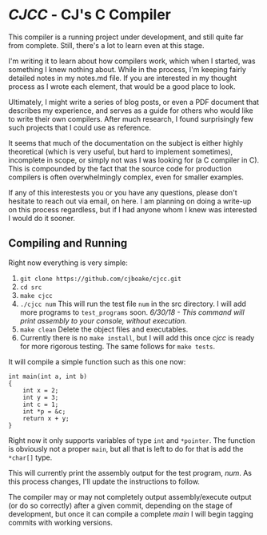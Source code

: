 *CJCC* - CJ's C Compiler
=======================

This compiler is a running project under development, and still quite far from complete. Still, there's a lot to learn
even at this stage.

I'm writing it to learn about how compilers work, which when I started, was something I knew nothing about. While in
the process, I'm keeping fairly detailed notes in my notes.md file. If you are interested in my thought process as 
I wrote each element, that would be a good place to look. 

Ultimately, I might write a series of blog posts, or even a PDF document that describes my experience,
and serves as a guide for others who would like to write their own compilers. After much research,
I found surprisingly few such projects that I could use as reference.

It seems that much of the documentation on the subject is either highly theoretical (which is very useful, 
but hard to implement sometimes), incomplete in scope, or simply not was I was looking for (a C compiler in C).
This is compounded by the fact that the source code for production compilers is often overwhelmingly complex,
even for smaller examples. 

If any of this interestests you or you have any questions, please don't hesitate to reach out via email,
on here. I am planning on doing a write-up on this process regardless, but if I had anyone whom I knew was interested
I would do it sooner.

Compiling and Running 
---------------------
Right now everything is very simple:
1. `git clone https://github.com/cjboake/cjcc.git` 
2. `cd src`
2. `make cjcc`
3. `./cjcc num` This will run the test file `num` in the src
directory. I will add more programs to `test_programs` soon.
*6/30/18 - This command will print assembly to your console,
without execution.*
4. `make clean`  Delete the object files and executables.
5. Currently there is no `make install`, but I will add this 
once *cjcc* is ready for more rigorous testing. The same follows
for `make tests`.

It will compile a simple function such as this one now:
```
int main(int a, int b)
{
    int x = 2;
    int y = 3;
    int c = 1;
    int *p = &c;
    return x + y;
}
```
Right now it only supports variables of type `int` and `*pointer`. The function is obviously not a proper `main`,
but all that is left to do for that is add the `*char[]` type.

This will currently print the assembly output for the test program, *num*. As this process changes,
I'll update the instructions to follow. 

The compiler may or may not completely output assembly/execute output (or do so correctly)
after a given commit, depending on the stage of development, but once it can compile a complete *main* I will begin
tagging commits with working versions.
